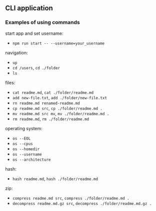 ## CLI application

### Examples of using commands

start app and set username:
- `npm run start -- --username=your_username`

navigation:
- `up`
- `cd /users`, `cd ./folder`
- `ls`

files:

- `cat readme.md`, `cat ./folder/readme.md`
- `add new-file.txt`, `add ./folder/new-file.txt`
- `rn readme.md renamed-readme.md`
- `cp readme.md src`, `cp ./folder/readme.md .`
- `mv readme.md src mv`, `mv ./folder/readme.md .`
- `rm readme.md`, `rm ./folder/readme.md`

operating system:

- `os --EOL`
- `os --cpus`
- `os --homedir`
- `os --username`
- `os --architecture`

hash:

- `hash readme.md`, `hash ./folder/readme.md`

zip:

- `compress readme.md src`, `compress ./folder/readme.md .`
- `decompress readme.md.gz src`, `decompress ./folder/readme.md.gz .`
